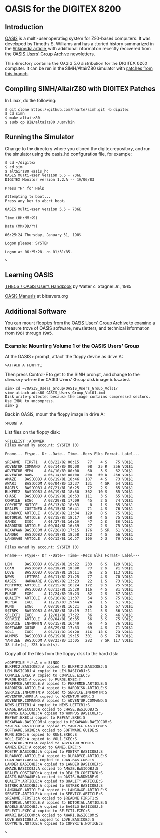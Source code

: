 # OASIS for the DIGITEX 8200


## Introduction

[OASIS](https://en.wikipedia.org/wiki/THEOS#OASIS) is a multi-user operating system for Z80-based computers.  It was developed by Timothy S. Williams and has a storied history summarized in the [Wikipedia article](https://en.wikipedia.org/wiki/THEOS#OASIS), with additional information recently recovered from the [OASIS Users’ Group Archive](https://github.com/hharte/OASIS_Users_Group) newsletters.

This directory contains the OASIS 5.6 distribution for the DIGITEX 8200 computer.  It can be run in the SIMH/AltairZ80 simulator with [patches from this branch](https://github.com/hharte/simh/tree/digitex).


## Compiling SIMH/AltairZ80 with DIGITEX Patches

In Linux, do the following:


```
$ git clone https://github.com/hharte/simh.git -b digitex
$ cd simh
$ make altairz80
$ sudo cp BIN/altairz80 /usr/bin
```



## Running the Simulator

Change to the directory where you cloned the digitex repository, and run the simulator using the oasis_hd configuration file, for example:


```
$ cd ~/digitex
$ cd sim
$ altairz80 oasis_hd
OASIS multi-user version 5.6 - 736K
DIGITEX Monitor version 1.2.A -- 10/06/83

Press "H" for Help

Attempting to boot...
Press any key to abort boot.

OASIS multi-user version 5.6 - 736K

Time (HH:MM:SS)

Date (MM/DD/YY)

06:25:24 Thursday, January 31, 1985

Logon please: SYSTEM

Logon at 06:25:28, on 01/31/85.

>
```



## Learning OASIS

[THEOS / OASIS User’s Handbook](http://www.bitsavers.org/pdf/phaseOneSystems/THEOS_OASIS_Users_Handbook_1985.pdf) by Walter c. Stagner Jr., 1985

[OASIS Manuals](http://www.bitsavers.org/pdf/phaseOneSystems/oasis/) at bitsavers.org


## Additional Software

You can mount floppies from the [OASIS Users’ Group Archive](https://github.com/hharte/OASIS_Users_Group) to examine a treasure trove of OASIS software, newsletters, and technical information from 1981 through 1985.


### Example: Mounting Volume 1 of the OASIS Users’ Group

At the OASIS `>` prompt, attach the floppy device as drive A:


```
>ATTACH A FLOPPY1
```


Then press Control-E to get to the SIMH prompt, and change to the directory where the OASIS Users’ Group disk image is located:


```
sim> cd ~/OASIS_Users_Group/OASIS_Users_Group_Vol01/
sim> attach adcs60 OASIS_Users_Group_Vol01.imd
Disk write-protected because the image contains compressed sectors. Use IMDU to uncompress.
sim> g
```


Back in OASIS, mount the floppy image in drive A:


```
>MOUNT A
```


List files on the floppy disk:


```
>FILELIST :A(OWNER
Files owned by account: SYSTEM (0)

Fname--- Ftype-- Dr --Date-- Time- -Recs Blks Format- Label---

$README  FIRST1   A 03/22/82 00:15    77    4 S    75 VOL$1
ADVENTUR COMMAND  A 05/14/80 00:00    98   25 R   256 VOL$1
ADVENTUR MEMO     A 04/10/80 00:00    60    3 S    62 VOL$1
ADVENTUR WORK     A 05/14/80 00:00   200   50 D   256 VOL$1
AMAZE    BASICOBJ A 06/19/81 18:46   187    4 S    73 VOL$1
AWARI    BASICCOM A 06/04/80 12:37   131    4 SR   64 VOL$1
BAGELS   BASICOBJ A 07/21/81 16:25    72    2 S    65 VOL$1
BLKFRI2  BASICOBJ A 06/19/81 18:50   362   10 S    85 VOL$1
CHASE    BASICOBJ A 06/19/81 18:53   111    3 S    65 VOL$1
COMPILE  EXEC     A 02/29/81 17:09    45    2 S    74 VOL$1
COPYRITE NOTICE   A 05/13/82 18:33     8    1 S    65 VOL$1
DEALER   COSTINFO A 06/15/81 16:41    71    4 S    76 VOL$1
DLRADVCE ARTICLE  A 05/10/82 11:34   129    8 S    75 VOL$1
EDTORIAL ARTICLE  A 02/15/82 18:17    68    4 S    75 VOL$1
GAMES    EXEC     A 05/27/81 16:20    47    2 S    66 VOL$1
HARDDISK ARTICLE  A 09/04/81 16:39    27    2 S    75 VOL$1
HEXAPAWN BASICCOM A 07/28/80 17:15   176    5 SR   61 VOL$1
LANDER   BASICOBJ A 06/19/81 18:58   122    4 S    66 VOL$1
LANGUAGE ARTICLE  A 06/15/81 16:37   100    5 S    76 VOL$1
^
Files owned by account: SYSTEM (0)

Fname--- Ftype-- Dr --Date-- Time- -Recs Blks Format- Label---

LEM      BASICOBJ A 06/19/81 19:22   233    6 S   129 VOL$1
LOAN     BASICOBJ A 06/19/81 19:08    73    2 S    81 VOL$1
LOVE     BASICOBJ A 06/19/81 19:11    36    2 S   113 VOL$1
NEWS     LETTER1  A 06/11/82 21:25    77    4 S    70 VOL$1
OASIS    HARDWARE A 02/09/82 13:23    22    1 S    73 VOL$1
PERFRMCE ARTICLE  A 02/15/82 18:24   172    9 S    75 VOL$1
POETRY   BASICOBJ A 03/13/81 15:20   116    4 S    81 VOL$1
PURGE    EXEC     A 12/24/80 15:23    82    2 S    57 VOL$1
QUALITY  ARTICLE  A 05/10/82 11:37    54    3 S    75 VOL$1
REPEAT   EXEC     A 11/19/80 19:44    24    1 S    61 VOL$1
RUN$     EXEC     A 08/10/81 16:21    26    1 S    67 VOL$1
S$TREK   BASICOBJ A 05/08/81 18:19   211    5 S    56 VOL$1
SELECT1  EXEC     A 12/01/81 17:22    36    2 S    46 VOL$1
SERVICE  ARTICLE  A 09/04/81 16:35    56    3 S    75 VOL$1
SERVICE  INFORMTN A 06/15/81 16:49    66    4 S    76 VOL$1
SOFTWARE GUIDE    A 08/29/81 17:33    69    4 S    71 VOL$1
VOL1     EXEC     A 06/11/82 19:20   416   13 S    73 VOL$1
WUMPUS   BASICOBJ A 06/19/81 19:15   301    8 S    78 VOL$1
YAHTZEE  BASICCOM A 09/23/80 13:05   282    7 SR  117 VOL$1
38 file(s), 223 block(s).
```


Copy all of the files from the floppy disk to the hard disk:


```
>COPYFILE *.*:A = = S(NOQ
BLKFRI2.BASICOBJ:A copied to BLKFRI2.BASICOBJ:S
LEM.BASICOBJ:A copied to LEM.BASICOBJ:S
COMPILE.EXEC:A copied to COMPILE.EXEC:S
PURGE.EXEC:A copied to PURGE.EXEC:S
PERFRMCE.ARTICLE:A copied to PERFRMCE.ARTICLE:S
HARDDISK.ARTICLE:A copied to HARDDISK.ARTICLE:S
SERVICE.INFORMTN:A copied to SERVICE.INFORMTN:S
ADVENTUR.WORK:A copied to ADVENTUR.WORK:S
ADVENTUR.COMMAND:A copied to ADVENTUR.COMMAND:S
NEWS.LETTER1:A copied to NEWS.LETTER1:S
CHASE.BASICOBJ:A copied to CHASE.BASICOBJ:S
WUMPUS.BASICOBJ:A copied to WUMPUS.BASICOBJ:S
REPEAT.EXEC:A copied to REPEAT.EXEC:S
HEXAPAWN.BASICCOM:A copied to HEXAPAWN.BASICCOM:S
YAHTZEE.BASICCOM:A copied to YAHTZEE.BASICCOM:S
SOFTWARE.GUIDE:A copied to SOFTWARE.GUIDE:S
RUN$.EXEC:A copied to RUN$.EXEC:S
VOL1.EXEC:A copied to VOL1.EXEC:S
ADVENTUR.MEMO:A copied to ADVENTUR.MEMO:S
GAMES.EXEC:A copied to GAMES.EXEC:S
POETRY.BASICOBJ:A copied to POETRY.BASICOBJ:S
DLRADVCE.ARTICLE:A copied to DLRADVCE.ARTICLE:S
LOAN.BASICOBJ:A copied to LOAN.BASICOBJ:S
LANDER.BASICOBJ:A copied to LANDER.BASICOBJ:S
AMAZE.BASICOBJ:A copied to AMAZE.BASICOBJ:S
DEALER.COSTINFO:A copied to DEALER.COSTINFO:S
OASIS.HARDWARE:A copied to OASIS.HARDWARE:S
QUALITY.ARTICLE:A copied to QUALITY.ARTICLE:S
S$TREK.BASICOBJ:A copied to S$TREK.BASICOBJ:S
LANGUAGE.ARTICLE:A copied to LANGUAGE.ARTICLE:S
SERVICE.ARTICLE:A copied to SERVICE.ARTICLE:S
$README.FIRST1:A copied to $README.FIRST1:S
EDTORIAL.ARTICLE:A copied to EDTORIAL.ARTICLE:S
BAGELS.BASICOBJ:A copied to BAGELS.BASICOBJ:S
SELECT1.EXEC:A copied to SELECT1.EXEC:S
AWARI.BASICCOM:A copied to AWARI.BASICCOM:S
LOVE.BASICOBJ:A copied to LOVE.BASICOBJ:S
COPYRITE.NOTICE:A copied to COPYRITE.NOTICE:S

>

